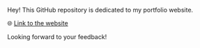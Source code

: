 Hey! This GitHub repository is dedicated to my portfolio website. 

🌐 [Link to the website](https://rsus4.github.io/index.html)

Looking forward to your feedback!

